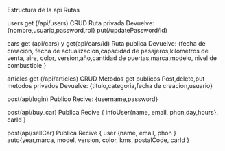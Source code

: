 Estructura de la api
Rutas

users 
get (/api/users) CRUD
Ruta privada
Devuelve:{nombre,usuario,password,rol}
put(/updatePassword/id)


cars
get (api/cars) y get(api/cars/id)
Ruta publica
Devuelve: {fecha de creacion, fecha de actualizacion,capacidad de pasajeros,kilometros de venta, aire, color, version,año,cantidad de puertas,marca,modelo, nivel de combustible }



articles
get (/api/articles) CRUD
Metodos get publicos
Post,delete,put metodos privados
Devuelve: {titulo,categoria,fecha de creacion,usuario}

post(api/login)
Publico
Recive: {username,password}

post(api/buy_car)
Publica
Recive {  infoUser{name, email, phon,day,hours}, carId }

post(api/sellCar)
Publica
Recive {  user {name, email, phon }  auto{year,marca, model, version, color, kms, postalCode, carId }